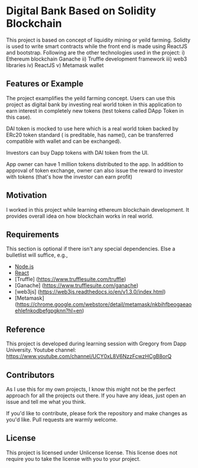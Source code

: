 # Digital Bank Based on Solidity Blockchain

This project is based on concept of liquidity mining or yeild farming. Solidty is used to write smart contracts while the front end is made using ReactJS and bootstrap. Following are the other technologies used in the project:
    i) Ethereum blockchain Ganache 
    ii) Truffle development framework
    iii) web3 libraries
    iv) ReactJS
    v) Metamask wallet

## Features or Example

The project examplifies the yeild farming concept. Users can use this project as digital bank by investing real world token in this application to earn interest in completely new tokens (test tokens called DApp Token in this case).

DAI token is mocked to use here which is a real world token backed by ERc20 token standard ( is preditable, has name(), can be transferred compatible with wallet and can be exchanged).

Investors can buy Dapp tokens with DAI token from the UI.

App owner can have 1 million tokens distributed to the app. In addition to approval of token exchange, owner can also issue the reward to investor with tokens (that's how the investor can earn profit)

## Motivation

I worked in this project while learning ethereum blockchain development. It provides overall idea on how blockchain works in real world.

## Requirements

This section is optional if there isn't any special dependencies. Else a bulletlist will suffice, e.g.,

+ [Node.js](https://nodejs.org/)
+ [React](https://facebook.github.io/react/)
+ [Truffle] (https://www.trufflesuite.com/truffle)
+ [Ganache] (https://www.trufflesuite.com/ganache)
+ [web3js] (https://web3js.readthedocs.io/en/v1.3.0/index.html)
+ [Metamask] (https://chrome.google.com/webstore/detail/metamask/nkbihfbeogaeaoehlefnkodbefgpgknn?hl=en)

## Reference

This project is developed during learning session with Gregory from Dapp University.
Youtube channel: https://www.youtube.com/channel/UCY0xL8V6NzzFcwzHCgB8orQ

## Contributors

As I use this for my own projects, I know this might not be the perfect approach for all the projects out there. If you have any ideas, just open an issue and tell me what you think.

If you'd like to contribute, please fork the repository and make changes as you'd like. Pull requests are warmly welcome.

## License

This project is licensed under Unlicense license. This license does not require you to take the license with you to your project.